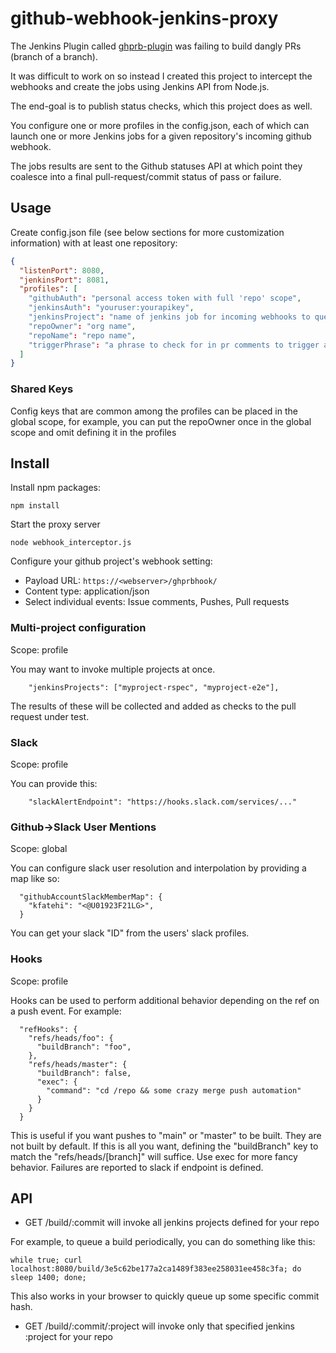 # github-webhook-jenkins-proxy

The Jenkins Plugin called [ghprb-plugin](https://github.com/jenkinsci/ghprb-plugin) was failing to build dangly PRs (branch of a branch).

It was difficult to work on so instead I created this project to intercept the webhooks and create the jobs using Jenkins API from Node.js.

The end-goal is to publish status checks, which this project does as well.

You configure one or more profiles in the config.json, each of which can launch one or more Jenkins jobs for a given repository's incoming github webhook.

The jobs results are sent to the Github statuses API at which point they coalesce into a final pull-request/commit status of pass or failure.

## Usage

Create config.json file (see below sections for more customization information) with at least one repository:

```json
{
  "listenPort": 8080,
  "jenkinsPort": 8081,
  "profiles": [
    "githubAuth": "personal access token with full 'repo' scope",
    "jenkinsAuth": "youruser:yourapikey",
    "jenkinsProject": "name of jenkins job for incoming webhooks to queue",
    "repoOwner": "org name",
    "repoName": "repo name",
    "triggerPhrase": "a phrase to check for in pr comments to trigger a build",
  ]
}
```

### Shared Keys

Config keys that are common among the profiles can be placed in the global scope, for example, you can put the repoOwner once in the global scope and omit defining it in the profiles


## Install

Install npm packages:

```
npm install
```

Start the proxy server

`node webhook_interceptor.js`

Configure your github project's webhook setting:

* Payload URL: `https://<webserver>/ghprbhook/`
* Content type: application/json
* Select individual events: Issue comments, Pushes, Pull requests

### Multi-project configuration

Scope: profile

You may want to invoke multiple projects at once.

```
    "jenkinsProjects": ["myproject-rspec", "myproject-e2e"],
```

The results of these will be collected and added as checks to the pull request under test.

### Slack

Scope: profile

You can provide this: 

```
    "slackAlertEndpoint": "https://hooks.slack.com/services/..."
```

### Github->Slack User Mentions

Scope: global

You can configure slack user resolution and interpolation by providing a map like so:

```
  "githubAccountSlackMemberMap": {
    "kfatehi": "<@U01923F21LG>",
  }
```

You can get your slack "ID" from the users' slack profiles.

### Hooks

Scope: profile

Hooks can be used to perform additional behavior depending on the ref on a push event. For example:

```
  "refHooks": {
    "refs/heads/foo": {
      "buildBranch": "foo",
    },
    "refs/heads/master": {
      "buildBranch": false,
      "exec": {
        "command": "cd /repo && some crazy merge push automation"
      }
    }
  }
```

This is useful if you want pushes to "main" or "master" to be built. They are not built by default. If this is all you want, defining the "buildBranch" key to match the "refs/heads/[branch]" will suffice. Use exec for more fancy behavior. Failures are reported to slack if endpoint is defined.

## API

* GET /build/:commit will invoke all jenkins projects defined for your repo

For example, to queue a build periodically, you can do something like this:

```
while true; curl localhost:8080/build/3e5c62be177a2ca1489f383ee258031ee458c3fa; do sleep 1400; done;
```

This also works in your browser to quickly queue up some specific commit hash.

* GET /build/:commit/:project will invoke only that specified jenkins :project for your repo

